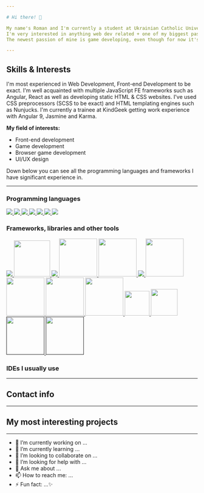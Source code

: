 ```yaml
---

# Hi there! 👋

My name's Roman and I'm currently a student at Ukrainian Catholic University and also an aspiring Front-end Web Developer!
I'm very interested in anything web dev related + one of my biggest passions is art, so UI/UX design is also something I'm constantly trying to learn more about.
The newest passion of mine is game developing, even though for now it's just a hobby 😅... I have some private projects related to browser games and some other minor game-related pieces of code and I would love to get some experience in developing browser and/or desktop game applications.

---
```


## Skills & Interests

I'm most experienced in Web Development, Front-end Development to be exact. I'm well acquainted with multiple JavaScript FE frameworks such as Angular, React as well as developing static HTML & CSS websites. I've used CSS preprocessors (SCSS to be exact) and HTML templating engines such as Nunjucks.
I'm currently a trainee at KindGeek getting work experience with Angular 9, Jasmine and Karma.

**My field of interests:**
* Front-end development
* Game development
* Browser game development
* UI/UX design

Down below you can see all the programming languages and frameworks I have significant experience in.

---

### Programming languages

<a href="https://www.python.org/">
  <img src="https://img.icons8.com/color/96/000000/python.png">
</a>

<a href="https://developer.mozilla.org/en-US/docs/Web/JavaScript">
  <img src="https://img.icons8.com/nolan/96/javascript.png">
</a>


<a href="https://www.typescriptlang.org/">
  <img src="https://img.icons8.com/color/96/000000/typescript.png">
</a>

<a href="https://www.java.com/en/">
  <img src="https://img.icons8.com/color/96/000000/java-coffee-cup-logo.png">
</a>

<a href="https://developer.mozilla.org/en-US/docs/Web/HTML">
  <img src="https://img.icons8.com/color/96/000000/html-5.png">
</a>

<a href="https://developer.mozilla.org/en-US/docs/Web/CSS">
  <img src="https://img.icons8.com/color/96/000000/css3.png">
</a>

<a href="https://www.w3schools.com/sql/">
  <img src="https://img.icons8.com/small/96/000000/sql.png">
</a>

### Frameworks, libraries and other tools

<a href="https://angular.io/">
  <img src="https://img.icons8.com/color/96/000000/angularjs.png">
</a>

<a href="https://reactjs.org/">
  <img src="https://img.icons8.com/officel/80/000000/react.png" height="95px">
</a>

<a href="https://flask.palletsprojects.com/en/1.1.x/">
  <img src="https://img.icons8.com/ios/100/000000/python.png">
</a>

<a href="https://jasmine.github.io/2.0/introduction">
  <img src="https://i.imgur.com/NPme51t.png" height="100px">
</a>

<a href="https://karma-runner.github.io/latest/index.html">
  <img src="https://avatars3.githubusercontent.com/u/3284117?s=400&v=4" height="100px">
</a>

<a href="https://www.postgresql.org/">
  <img src="https://img.icons8.com/color/96/000000/postgreesql.png">
</a>

<a href="https://mozilla.github.io/nunjucks/">
  <img src="https://douglaszaltron.gallerycdn.vsassets.io/extensions/douglaszaltron/nunjucks-vscode-extensionpack/0.0.1/1543237401385/Microsoft.VisualStudio.Services.Icons.Default" height="100px">
</a>

<a href="https://phaser.io/">
  <img src="https://phaser.io/images/logo/logo-download-vector.png" height="100px">
</a>

<a href="https://sass-lang.com/">
  <img src="https://upload.wikimedia.org/wikipedia/commons/thumb/9/96/Sass_Logo_Color.svg/1200px-Sass_Logo_Color.svg.png" height="100px">
</a>

<a href="https://getbootstrap.com/docs/4.0/getting-started/introduction/">
  <img src="https://fuzati.com/wp-content/uploads/2016/12/Bootstrap-Logo.png" height="100px">
</a>

<a href="https://git-scm.com/">
  <img src="https://upload.wikimedia.org/wikipedia/commons/thumb/e/e0/Git-logo.svg/800px-Git-logo.svg.png" height="65px">
</a>

<a href="https://www.npmjs.com/">
  <img src="https://upload.wikimedia.org/wikipedia/commons/thumb/d/db/Npm-logo.svg/1200px-Npm-logo.svg.png" height="70px">
</a>

<a href="">
  <img src="" height="100px">
</a>

<a href="">
  <img src="" height="100px">
</a>

### IDEs I usually use

---

## Contact info

---

## My most interesting projects

---

- 🔭 I’m currently working on ...
- 🌱 I’m currently learning ...
- 👯 I’m looking to collaborate on ...
- 🤔 I’m looking for help with ...
- 💬 Ask me about ...
- 📫 How to reach me: ...
- ⚡ Fun fact: ...✨

